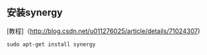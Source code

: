 ## 安装synergy
[教程]（http://blog.csdn.net/u011276025/article/details/71024307)
```
sudo apt-get install synergy
```
